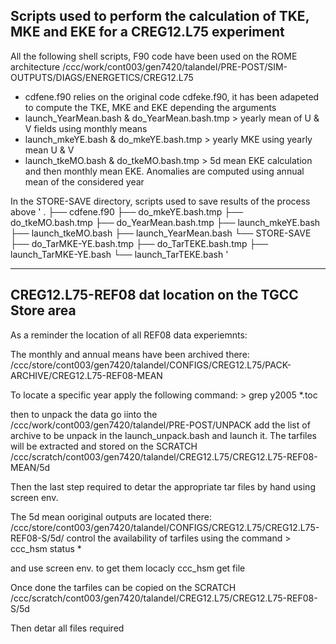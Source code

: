 ## Scripts used to perform the calculation of TKE, MKE and EKE for a CREG12.L75 experiment

All the following shell scripts, F90 code have been used on the ROME architecture
/ccc/work/cont003/gen7420/talandel/PRE-POST/SIM-OUTPUTS/DIAGS/ENERGETICS/CREG12.L75

  - cdfene.f90 relies on the original code cdfeke.f90, it has been adapeted to compute the TKE, MKE and EKE depending the arguments
  - launch_YearMean.bash & do_YearMean.bash.tmp > yearly mean of U & V fields using monthly means 
  - launch_mkeYE.bash & do_mkeYE.bash.tmp > yearly MKE using yearly mean U & V 
  - launch_tkeMO.bash & do_tkeMO.bash.tmp  > 5d mean EKE calculation and then monthly mean EKE. Anomalies are computed using annual mean of the considered year

  In the STORE-SAVE directory, scripts used to save results of the process above
  ' 
     .
     ├── cdfene.f90 
     ├── do_mkeYE.bash.tmp 
     ├── do_tkeMO.bash.tmp 
     ├── do_YearMean.bash.tmp 
     ├── launch_mkeYE.bash 
     ├── launch_tkeMO.bash 
     ├── launch_YearMean.bash 
     └── STORE-SAVE 
          ├── do_TarMKE-YE.bash.tmp 
          ├── do_TarTEKE.bash.tmp 
          ├── launch_TarMKE-YE.bash 
          └── launch_TarTEKE.bash 
  ' 

---
## CREG12.L75-REF08 dat location on the TGCC Store area

As a reminder the location of all REF08 data experiemnts: 

The monthly and annual means have been archived there:
/ccc/store/cont003/gen7420/talandel/CONFIGS/CREG12.L75/PACK-ARCHIVE/CREG12.L75-REF08-MEAN

To locate a specific year apply the following command: > grep y2005 *.toc

then to unpack the data go iinto the /ccc/work/cont003/gen7420/talandel/PRE-POST/UNPACK 
add the list of archive to be unpack in the launch_unpack.bash and launch it.
The tarfiles will be extracted and stored on the SCRATCH /ccc/scratch/cont003/gen7420/talandel/CREG12.L75/CREG12.L75-REF08-MEAN/5d

Then the last step required to detar the appropriate tar files by hand using screen env.


The 5d mean ooriginal outputs are located there: /ccc/store/cont003/gen7420/talandel/CONFIGS/CREG12.L75/CREG12.L75-REF08-S/5d/
control the availability of tarfiles using the command > ccc_hsm status * 

and use screen env. to get them locacly ccc_hsm get file

Once done the tarfiles can be copied on the SCRATCH /ccc/scratch/cont003/gen7420/talandel/CREG12.L75/CREG12.L75-REF08-S/5d

Then detar all files required
